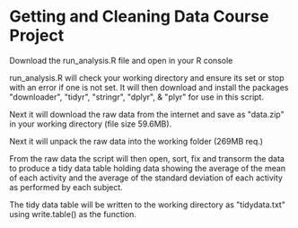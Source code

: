 Getting and Cleaning Data Course Project
========================================

Download the run_analysis.R file and open in your R console

run_analysis.R will check your working directory and ensure its set
or stop with an error if one is not set.
It will then download and install the packages "downloader", "tidyr",
"stringr", "dplyr", & "plyr" for use in this script.

Next it will download the raw data from the internet and save as "data.zip"
in your working directory (file size 59.6MB).

Next it will unpack the raw data into the working folder (269MB req.)

From the raw data the script will then open, sort, fix and transorm the data
to produce a tidy data table holding data showing the average of the mean of
each activity and the average of the standard deviation of each activity as 
performed by each subject.

The tidy data table will be written to the working directory as "tidydata.txt"
using write.table() as the function.

